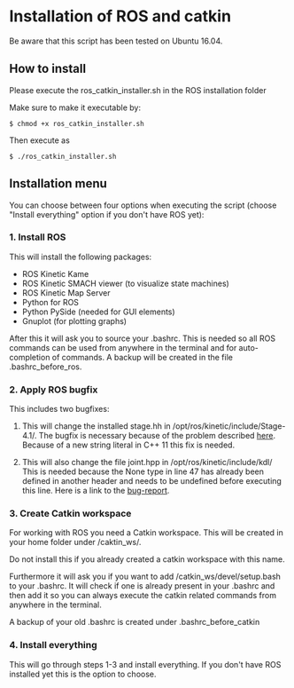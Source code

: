 # Installation of ROS and catkin

Be aware that this script has been tested on Ubuntu 16.04.

## How to install
Please execute the ros_catkin_installer.sh in the ROS installation folder

Make sure to make it executable by:
```
$ chmod +x ros_catkin_installer.sh
```
Then execute as
```
$ ./ros_catkin_installer.sh
```

## Installation menu

You can choose between four options when executing the script (choose "Install everything" option if you don't have ROS yet):

### 1. Install ROS

This will install the following packages:

* ROS Kinetic Kame
* ROS Kinetic SMACH viewer (to visualize state machines)
* ROS Kinetic Map Server
* Python for ROS
* Python PySide (needed for GUI elements)
* Gnuplot (for plotting graphs)

After this it will ask you to source your .bashrc. This is needed so all ROS commands can be used from anywhere in the terminal and for auto-completion of commands. A backup will be created in the file .bashrc_before_ros.

### 2. Apply ROS bugfix

This includes two bugfixes:

1. This will change the installed stage.hh in /opt/ros/kinetic/include/Stage-4.1/.
The bugfix is necessary because of the problem described [here]. Because of a new string literal in C++ 11 this fix is needed.

2. This will also change the file joint.hpp in /opt/ros/kinetic/include/kdl/
This is needed because the None type in line 47 has already been defined in another header and needs to be undefined before executing this line. Here is a link to the [bug-report].

[here]: https://github.com/rtv/Stage/issues/64
[bug-report]: https://github.com/rtv/Stage/issues/64

### 3. Create Catkin workspace

For working with ROS you need a Catkin workspace. This will be created in your home folder under /caktin_ws/.

Do not install this if you already created a catkin workspace with this name.

Furthermore it will ask you if you want to add /catkin_ws/devel/setup.bash to your .bashrc. It will check if one is already present in your .bashrc and then add it so you can always execute the catkin related commands from anywhere in the terminal.

A backup of your old .bashrc is created under .bashrc_before_catkin

### 4. Install everything

This will go through steps 1-3 and install everything. If you don't have ROS installed yet this is the option to choose.
